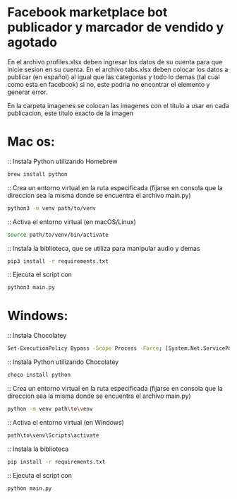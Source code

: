 # Facebook marketplace bot publicador y marcador de vendido y agotado

En el archivo profiles.xlsx deben ingresar los datos de su cuenta para que inicie sesion en su cuenta.
En el archivo tabs.xlsx deben colocar los datos  a publicar (en español) al igual que las categorias y todo lo demas (tal cual como esta en facebook) si no, este podria no encontrar el elemento y generar error.

En la carpeta imagenes se colocan las imagenes con el titulo a usar en cada publicacion, este titulo exacto de la imagen

# Mac os:

:: Instala Python utilizando Homebrew

```bash
brew install python
```

:: Crea un entorno virtual en la ruta especificada (fijarse en consola que la direccion sea la misma donde se encuentra el archivo main.py)

```bash
python3 -m venv path/to/venv
```

:: Activa el entorno virtual (en macOS/Linux)

```bash
source path/to/venv/bin/activate
```

:: Instala la biblioteca, que se utiliza para manipular audio y demas

```bash
pip3 install -r requirements.txt
```

:: Ejecuta el script con

```bash
python3 main.py
```

# Windows:
:: Instala Chocolatey

```bash
Set-ExecutionPolicy Bypass -Scope Process -Force; [System.Net.ServicePointManager]::SecurityProtocol = [System.Net.ServicePointManager]::SecurityProtocol -bor 3072; iex ((New-Object System.Net.WebClient).DownloadString('https://community.chocolatey.org/install.ps1'))
```

:: Instala Python utilizando Chocolatey

```bash
choco install python
```

:: Crea un entorno virtual en la ruta especificada (fijarse en consola que la direccion sea la misma donde se encuentra el archivo main.py)

```bash
python -m venv path\to\venv
```

:: Activa el entorno virtual (en Windows)

```bash
path\to\venv\Scripts\activate
```

:: Instala la biblioteca

```bash
pip install -r requirements.txt
```

:: Ejecuta el script con

```bash
python main.py
```
